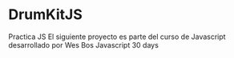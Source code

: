 # DrumKitJS
Practica JS
El siguiente proyecto es parte del curso de Javascript desarrollado por Wes Bos
Javascript 30 days
